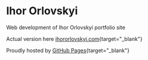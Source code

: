 # Ihor Orlovskyi

Web development of Ihor Orlovskyi portfolio site

Actual version here [ihororlovskyi.com](http://ihororlovskyi.com){target="_blank"}

Proudly hosted by [GitHub Pages](https://pages.github.com){target="_blank"}
